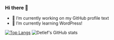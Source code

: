### Hi there 👋

<!--
**DetlefDmann/DetlefDmann** is a ✨ _special_ ✨ repository because its `README.md` (this file) appears on your GitHub profile.

Here are some ideas to get you started:
-->
- 🔭 I’m currently working on my GitHub profile text
- 🌱 I’m currently learning WordPress!
<!--
- 👯 I’m looking to collaborate on ...
- 🤔 I’m looking for help with ...
- 💬 Ask me about ...
- 📫 How to reach me: ...
- 😄 Pronouns: ...
- ⚡ Fun fact: ...
-->
[![Top Langs](https://github-readme-stats.vercel.app/api/top-langs/?username=detlefdmann&show_icons=true&layout=compact)](https://github.com/anuraghazra/github-readme-stats)
![Detlef's GitHub stats](https://github-readme-stats.vercel.app/api?username=detlefdmann&show_icons=true)

